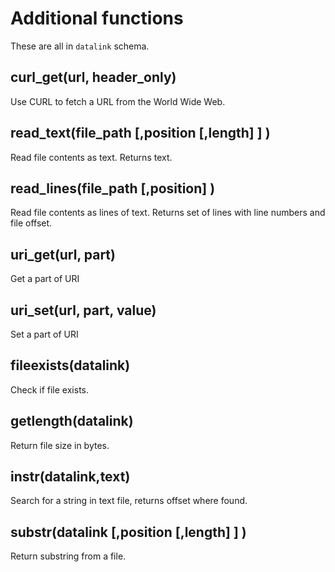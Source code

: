 Additional functions
====================
These are all in `datalink` schema.

curl_get(url, header_only)
--------------------------
Use CURL to fetch a URL from the World Wide Web.

read_text(file_path [,position [,length] ] )
--------------------------------------------
Read file contents as text. Returns text.

read_lines(file_path [,position] )
----------------------------------
Read file contents as lines of text.
Returns set of lines with line numbers and file offset.

uri_get(url, part)
------------------
Get a part of URI

uri_set(url, part, value)
------------------
Set a part of URI

fileexists(datalink)
--------------------
Check if file exists.

getlength(datalink)
-------------------
Return file size in bytes.

instr(datalink,text)
--------------------
Search for a string in text file, returns offset where found.

substr(datalink [,position [,length] ] )
----------------------------------------
Return substring from a file.









